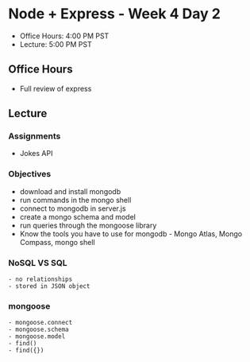 # Node + Express - Week 4 Day 2

- Office Hours: 4:00 PM PST
- Lecture: 5:00 PM PST

## Office Hours

- Full review of express

## Lecture

### Assignments

- Jokes API

### Objectives

- download and install mongodb
- run commands in the mongo shell
- connect to mongodb in server.js
- create a mongo schema and model
- run queries through the mongoose library
- Know the tools you have to use for mongodb - Mongo Atlas, Mongo Compass, mongo shell

### NoSQL VS SQL

    - no relationships
    - stored in JSON object

### mongoose

    - mongoose.connect
    - mongoose.schema
    - mongoose.model
    - find()
    - find({})
